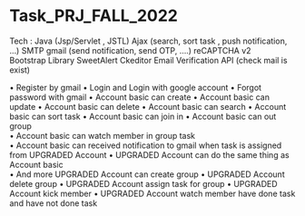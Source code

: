 # Task_PRJ_FALL_2022
Tech : 
Java (Jsp/Servlet , JSTL) 
Ajax (search, sort task , push notification, …) 
SMTP gmail (send notification, send OTP, ….) 
reCAPTCHA v2  
Bootstrap 
Library SweetAlert 
Ckeditor 
Email Verification API (check mail is exist) 

•	Register by gmail
•	Login and Login with google account 
•	Forgot password with gmail 
•	Account basic can create 
•	Account basic can update 
•	Account basic can delete 
•	Account basic can search 
•	Account basic can sort task 
•	Account basic can join in
•	Account basic can out group  
•	Account basic can watch member in group task  
•	Account basic can received notification to gmail when task is assigned from UPGRADED Account
•	UPGRADED Account can do the same thing as Account basic  
•	And more UPGRADED Account can create group 
•	UPGRADED Account delete group 
•	UPGRADED Account assign task for group 
•	UPGRADED Account kick member 
•	UPGRADED Account watch member have done task and have not done task 

